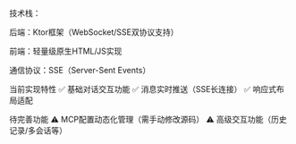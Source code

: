 技术栈：

后端：Ktor框架（WebSocket/SSE双协议支持）

前端：轻量级原生HTML/JS实现

通信协议：SSE（Server-Sent Events）

当前实现特性
✅ 基础对话交互功能
✅ 消息实时推送（SSE长连接）
✅ 响应式布局适配

待完善功能
⚠️ MCP配置动态化管理（需手动修改源码）
⚠️ 高级交互功能（历史记录/多会话等）
